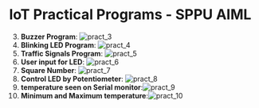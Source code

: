 # IoT Practical Programs - SPPU AIML

3. **Buzzer Program**: ![pract_3](buzzer)
4. **Blinking LED Program**: ![pract_4](blinking)
5. **Traffic Signals Program**: ![pract_5](traffic_signals)
6.  **User input for LED**: ![pract_6](user_input_for_control_LED)
7. **Square Number**: ![pract_7](square_number)
8. **Control LED by Potentiometer**: ![pract_8](potentiometer)
9. **temperature seen on Serial monitor**:![pract_9](temp_pract9)
10. **Minimum and Maximum temperature**:![pract_10](temp_pract10)
